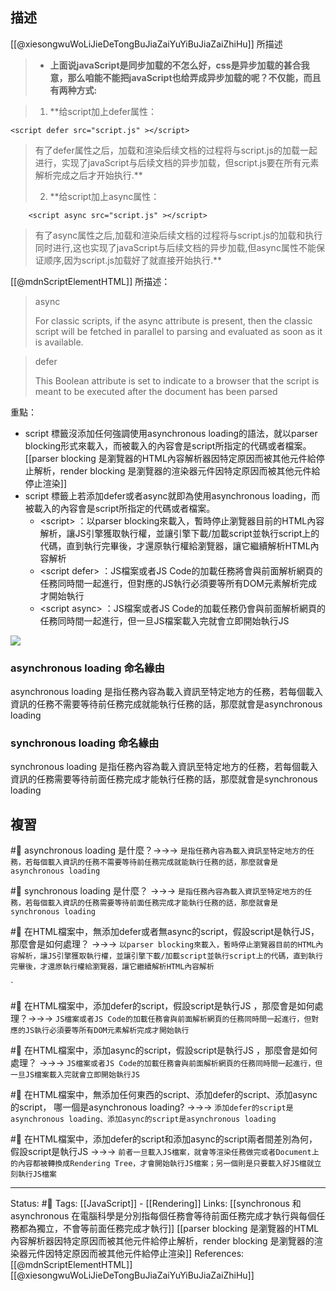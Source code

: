 ## 描述
[[@xiesongwuWoLiJieDeTongBuJiaZaiYuYiBuJiaZaiZhiHu]] 所描述
> -   **上面说javaScript是同步加载的不怎么好，css是异步加载的甚合我意，那么咱能不能把javaScript也给弄成异步加载的呢？不仅能，而且有两种方式:**

> 1.  **给script加上defer属性：  
>
```
<script defer src="script.js" ></script>  
```
    
> 有了defer属性之后，加载和渲染后续文档的过程将与script.js的加载一起进行，实现了javaScript与后续文档的异步加载，但script.js要在所有元素解析完成之后才开始执行.**
> 
> 2.  **给script加上async属性：  
```
	<script async src="script.js" ></script>  
```

> 有了async属性之后,加载和渲染后续文档的过程将与script.js的加载和执行同时进行,这也实现了javaScript与后续文档的异步加载,但async属性不能保证顺序,因为script.js加载好了就直接开始执行.**


[[@mdnScriptElementHTML]] 所描述：
> async
> 
> For classic scripts, if the async attribute is present, then the classic script will be fetched in parallel to parsing and evaluated as soon as it is available.


> defer
> 
> This Boolean attribute is set to indicate to a browser that the script is meant to be executed after the document has been parsed

重點：
- script 標籤沒添加任何強調使用asynchronous loading的語法，就以parser blocking形式來載入，而被載入的內容會是script所指定的代碼或者檔案。
[[parser blocking 是瀏覽器的HTML內容解析器因特定原因而被其他元件給停止解析，render blocking 是瀏覽器的渲染器元件因特定原因而被其他元件給停止渲染]]
- script 標籤上若添加defer或者async就即為使用asynchronous loading，而被載入的內容會是script所指定的代碼或者檔案。
	- \<script\> ：以parser blocking來載入，暫時停止瀏覽器目前的HTML內容解析，讓JS引擎獲取執行權，並讓引擎下載/加載script並執行script上的代碼，直到執行完畢後，才還原執行權給瀏覽器，讓它繼續解析HTML內容解析
	- \<script defer\> ：JS檔案或者JS Code的加載任務將會與前面解析網頁的任務同時間一起進行，但對應的JS執行必須要等所有DOM元素解析完成才開始執行
	- \<script async\>  ：JS檔案或者JS Code的加載任務仍會與前面解析網頁的任務同時間一起進行，但一旦JS檔案載入完就會立即開始執行JS
	
![](https://res.cloudinary.com/dqfxgtyoi/image/upload/v1659094553/blog/html/script-tag_lup7vy.png)



### asynchronous loading 命名緣由

asynchronous loading 是指任務內容為載入資訊至特定地方的任務，若每個載入資訊的任務不需要等待前任務完成就能執行任務的話，那麼就會是asynchronous loading
 
### synchronous loading  命名緣由
synchronous loading 是指任務內容為載入資訊至特定地方的任務，若每個載入資訊的任務需要等待前面任務完成才能執行任務的話，那麼就會是synchronous loading

## 複習
#🧠 asynchronous loading 是什麼？->->-> `是指任務內容為載入資訊至特定地方的任務，若每個載入資訊的任務不需要等待前任務完成就能執行任務的話，那麼就會是asynchronous loading`
<!--SR:!2022-11-15,72,250-->

#🧠 synchronous loading  是什麼？ ->->-> `是指任務內容為載入資訊至特定地方的任務，若每個載入資訊的任務需要等待前面任務完成才能執行任務的話，那麼就會是synchronous loading`
<!--SR:!2022-11-13,69,250-->

#🧠 在HTML檔案中，無添加defer或者無async的script，假設script是執行JS，那麼會是如何處理？ ->->-> `以parser blocking來載入，暫時停止瀏覽器目前的HTML內容解析，讓JS引擎獲取執行權，並讓引擎下載/加載script並執行script上的代碼，直到執行完畢後，才還原執行權給瀏覽器，讓它繼續解析HTML內容解析`
<!--SR:!2022-09-09,28,250-->
`

#🧠 在HTML檔案中，添加defer的script，假設script是執行JS ，那麼會是如何處理？->->-> `JS檔案或者JS Code的加載任務會與前面解析網頁的任務同時間一起進行，但對應的JS執行必須要等所有DOM元素解析完成才開始執行`
<!--SR:!2022-11-10,65,250-->


#🧠 在HTML檔案中，添加async的script，假設script是執行JS ，那麼會是如何處理？ ->->-> `JS檔案或者JS Code的加載任務會與前面解析網頁的任務同時間一起進行，但一旦JS檔案載入完就會立即開始執行JS`
<!--SR:!2022-11-22,74,250-->


#🧠 在HTML檔案中，無添加任何東西的script、添加defer的script、添加async的script， 哪一個是asynchronous loading?  ->->-> `添加defer的script是asynchronous loading、添加async的script是asynchronous loading`
<!--SR:!2022-10-15,47,250-->


#🧠 在HTML檔案中，添加defer的script和添加async的script兩者間差別為何，假設script是執行JS  ->->-> `前者一旦載入JS檔案，就會等渲染任務做完或者Document上的內容都被轉換成Rendering Tree，才會開始執行JS檔案；另一個則是只要載入好JS檔就立刻執行JS檔案`
<!--SR:!2022-11-18,74,250-->

---
Status: #🌱 
Tags:
[[JavaScript]] - [[Rendering]]
Links:
[[synchronous 和 asynchronous 在電腦科學是分別指每個任務會等待前面任務完成才執行與每個任務都為獨立，不會等前面任務完成才執行]]
[[parser blocking 是瀏覽器的HTML內容解析器因特定原因而被其他元件給停止解析，render blocking 是瀏覽器的渲染器元件因特定原因而被其他元件給停止渲染]]
References:
[[@mdnScriptElementHTML]]
[[@xiesongwuWoLiJieDeTongBuJiaZaiYuYiBuJiaZaiZhiHu]]